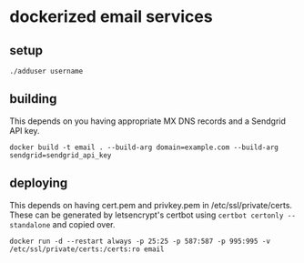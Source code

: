 # dockerized email services


## setup
```
./adduser username
```


## building
This depends on you having appropriate MX DNS records and a Sendgrid API key.
```
docker build -t email . --build-arg domain=example.com --build-arg sendgrid=sendgrid_api_key
```


## deploying
This depends on having cert.pem and privkey.pem in /etc/ssl/private/certs.
These can be generated by letsencrypt's certbot using ```certbot certonly --standalone``` and copied over.
```
docker run -d --restart always -p 25:25 -p 587:587 -p 995:995 -v /etc/ssl/private/certs:/certs:ro email
```
